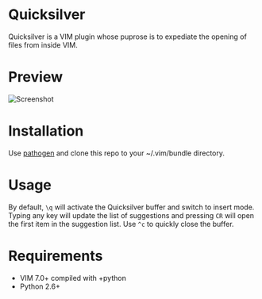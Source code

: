 Quicksilver
===========

Quicksilver is a VIM plugin whose puprose is to expediate the opening of
files from inside VIM.

# Preview

![Screenshot](http://farm6.static.flickr.com/5310/5698884913_e05be9ae7c_z.jpg)

# Installation

Use [pathogen][1] and clone this repo to your ~/.vim/bundle directory.

# Usage

By default, `\q` will activate the Quicksilver buffer and switch to
insert mode. Typing any key will update the list of suggestions and
pressing `CR` will open the first item in the suggestion list. Use `^c`
to quickly close the buffer.

# Requirements

* VIM 7.0+ compiled with +python
* Python 2.6+

[1]: http://github.com/tpope/vim-pathogen
